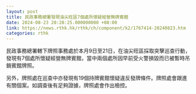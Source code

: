 ```yaml
---
layout: post
title: 民政事務總署發現油尖旺區7個處所懷疑經營無牌賓館
date: 2024-08-23 20:28:25.000000000 +08:00
link: https://news.rthk.hk/rthk/ch/component/k2/1767414-20240823.htm
categories: rthk
---
```


民政事務總署轄下牌照事務處於本月9日至21日，在油尖旺區採取突擊巡查行動，發現有7個處所懷疑經營無牌賓館，當中兩個處所因早前受火警損毀而已被暫時吊銷賓館牌照。

另外，牌照處在巡查中亦發現有19個持牌賓館懷疑違反發牌條件。牌照處會跟進有關個案。如調查後有足夠證據，牌照處會作出檢控。
